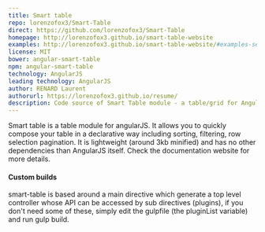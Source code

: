 ```yaml
---
title: Smart table
repo: lorenzofox3/Smart-Table
direct: https://github.com/lorenzofox3/Smart-Table
homepage: http://lorenzofox3.github.io/smart-table-website
examples: http://lorenzofox3.github.io/smart-table-website/#examples-section
license: MIT
bower: angular-smart-table
npm: angular-smart-table
technology: AngularJS
leading technology: AngularJS
author: RENARD Laurent
authorurl: https://lorenzofox3.github.io/resume/
description: Code source of Smart Table module - a table/grid for AngularJS.
---
```


Smart table is a table module for angularJS. It allows you to quickly compose your table in a declarative way including sorting, filtering, row selection pagination. It is lightweight (around 3kb minified) and has no other dependencies than AngularJS itself. Check the documentation website for more details.

#### Custom builds

smart-table is based around a main directive which generate a top level controller whose API can be accessed by sub directives (plugins), if you don't need some of these, simply edit the gulpfile (the pluginList variable) and run gulp build.
